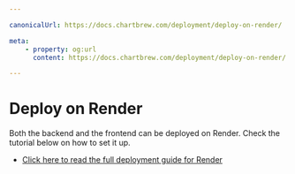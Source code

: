 ```yaml
---

canonicalUrl: https://docs.chartbrew.com/deployment/deploy-on-render/

meta: 
    - property: og:url
      content: https://docs.chartbrew.com/deployment/deploy-on-render/

---
```


# Deploy on Render

Both the backend and the frontend can be deployed on Render. Check the tutorial below on how to set it up.

* [Click here to read the full deployment guide for Render](https://chartbrew.com/blog/how-to-deploy-chartbrew-on-render/)
